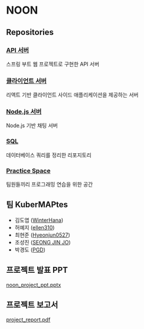 # NOON

## Repositories

### [API 서버](https://github.com/kuberMAPtes/noon-main-api-server)
스프링 부트 웹 프로젝트로 구현한 API 서버

### [클라이언트 서버](https://github.com/kuberMAPtes/noon-main-client-server)
리액트 기반 클라이언트 사이드 애플리케이션을 제공하는 서버

### [Node.js 서버](https://github.com/kuberMAPtes/noon-main-node-server)
Node.js 기반 채팅 서버

### [SQL](https://github.com/kuberMAPtes/noon-sql-docs)
데이터베이스 쿼리를 정리한 리포지토리

### [Practice Space](https://github.com/kuberMAPtes/practice-space)
팀원들끼리 프로그래밍 연습을 위한 공간

## 팀 KuberMAPtes
- 김도엽 ([WinterHana](https://github.com/WinterHana))
- 허예지 ([ellen310](https://github.com/ellen310))
- 최현준 ([Hyeonjun0527](https://github.com/Hyeonjun0527))
- 조성진 ([SEONG JIN JO](https://github.com/z-ral-dog))
- 박경도 ([PGD](https://github.com/rudeh1253))

## 프로젝트 발표 PPT
[noon_project_ppt.pptx](results/noon_project_ppt.pptx)

## 프로젝트 보고서
[project_report.pdf](results/project_report.pdf)